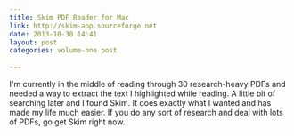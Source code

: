 ```yaml
---
title: Skim PDF Reader for Mac
link: http://skim-app.sourceforge.net
date: 2013-10-30 14:41
layout: post
categories: volume-one post
 
---
```



I'm currently in the middle of reading through 30 research-heavy PDFs and needed a way to extract the text I highlighted while reading. A little bit of searching later and I found Skim. It does exactly what I wanted and has made my life much easier. If you do any sort of research and deal with lots of PDFs, go get Skim right now.
